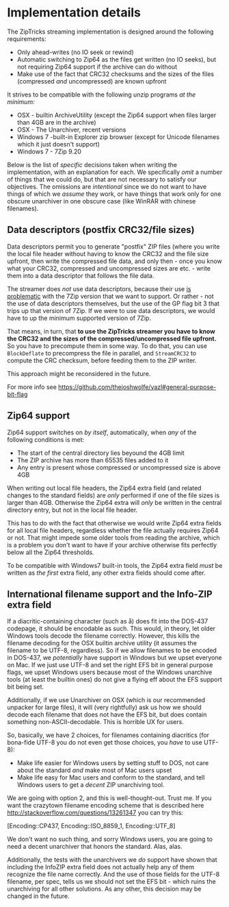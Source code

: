 # Implementation details

The ZipTricks streaming implementation is designed around the following requirements:

* Only ahead-writes (no IO seek or rewind)
* Automatic switching to Zip64 as the files get written (no IO seeks), but not requiring Zip64 support if the archive can do without
* Make use of the fact that CRC32 checksums and the sizes of the files (compressed _and_ uncompressed) are known upfront

It strives to be compatible with the following unzip programs _at the minimum:_

* OSX - builtin ArchiveUtility (except the Zip64 support when files larger than 4GB are in the archive)
* OSX - The Unarchiver, recent versions
* Windows 7 -built-in Explorer zip browser (except for Unicode filenames which it just doesn't support)
* Windows 7 - 7Zip 9.20

Below is the list of _specific_ decisions taken when writing the implementation, with an explanation for each.
We specifically _omit_ a number of things that we could do, but that are not necessary to satisfy our objectives.
The omissions are _intentional_ since we do not want to have things of which we _assume_ they work, or have things
that work only for one obscure unarchiver in one obscure case (like WinRAR with chinese filenames).

## Data descriptors (postfix CRC32/file sizes)

Data descriptors permit you to generate "postfix" ZIP files (where you write the local file header without having to
know the CRC32 and the file size upfront, then write the compressed file data, and only then - once you know what your CRC32,
compressed and uncompressed sizes are etc. - write them into a data descriptor that follows the file data.

The streamer does _not_ use data descriptors, because their use [is problematic](https://github.com/thejoshwolfe/yazl/issues/13)
with the 7Zip version that we want to support. Or rather - not the use of data descriptors themselves, but the use of the GP flag
bit 3 that trips up that version of 7Zip. If we were to use data descriptors, we would have to up the minimum supported version
of 7Zip.

That means, in turn, that **to use the ZipTricks streamer you have to know the CRC32 and the sizes of the compressed/uncompressed
file upfront.** So you have to precompute them in some way. To do that, you can use `BlockDeflate` to precompress the file in
parallel, and `StreamCRC32` to compute the CRC checksum, before feeding them to the ZIP writer.

This approach might be reconsidered in the future.

For more info see https://github.com/thejoshwolfe/yazl#general-purpose-bit-flag

## Zip64 support

Zip64 support switches on _by itself_, automatically, when _any_ of the following conditions is met:

* The start of the central directory lies beyound the 4GB limit
* The ZIP archive has more than 65535 files added to it
* Any entry is present whose compressed _or_ uncompressed size is above 4GB

When writing out local file headers, the Zip64 extra field (and related changes to the standard fields) are
_only_ performed if one of the file sizes is larger than 4GB. Otherwise the Zip64 extra will _only_ be
written in the central directory entry, but not in the local file header.

This has to do with the fact that otherwise we would write Zip64 extra fields for all local file headers,
regardless whether the file actually requires Zip64 or not. That might impede some older tools from reading
the archive, which is a problem you don't want to have if your archive otherwise fits perfectly below all
the Zip64 thresholds.

To be compatible with Windows7 built-in tools, the Zip64 extra field _must_ be written as _the first_ extra
field, any other extra fields should come after.

## International filename support and the Info-ZIP extra field

If a diacritic-containing character (such as å) does fit into the DOS-437
codepage, it should be encodable as such. This would, in theory, let older Windows tools
decode the filename correctly. However, this kills the filename decoding for the OSX builtin
archive utility (it assumes the filename to be UTF-8, regardless). So if we allow filenames
to be encoded in DOS-437, we _potentially_ have support in Windows but we upset everyone on Mac.
If we just use UTF-8 and set the right EFS bit in general purpose flags, we upset Windows users
because most of the Windows unarchive tools (at least the builtin ones) do not give a flying eff
about the EFS support bit being set.

Additionally, if we use Unarchiver on OSX (which is our recommended unpacker for large files),
it will (very rightfully) ask us how we should decode each filename that does not have the EFS bit,
but does contain something non-ASCII-decodable. This is horrible UX for users.

So, basically, we have 2 choices, for filenames containing diacritics (for bona-fide UTF-8 you do not
even get those choices, you _have_ to use UTF-8):

* Make life easier for Windows users by setting stuff to DOS, not care about the standard _and_ make
  most of Mac users upset
* Make life easy for Mac users and conform to the standard, and tell Windows users to get a _decent_
  ZIP unarchiving tool.

We are going with option 2, and this is well-thought-out. Trust me. If you want the crazytown
filename encoding scheme that is described here http://stackoverflow.com/questions/13261347
you can try this:

   [Encoding::CP437, Encoding::ISO_8859_1, Encoding::UTF_8]

We don't want no such thing, and sorry Windows users, you are going to need a decent unarchiver
that honors the standard. Alas, alas.

Additionally, the tests with the unarchivers we _do_ support have shown that including the InfoZIP
extra field does not actually help any of them recognize the file name correctly. And the use of
those fields for the UTF-8 filename, per spec, tells us we should not set the EFS bit - which ruins
the unarchiving for all other solutions. As any other, this decision may be changed in the future.